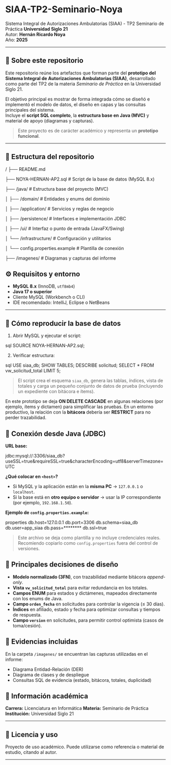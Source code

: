 # SIAA-TP2-Seminario-Noya
Sistema Integral de Autorizaciones Ambulatorias (SIAA) - TP2 Seminario de Práctica
**Universidad Siglo 21**  
Autor: **Hernán Ricardo Noya**  
Año: **2025**

---

## 🧩 Sobre este repositorio

Este repositorio reúne los artefactos que forman parte del **prototipo del Sistema Integral de Autorizaciones Ambulatorias (SIAA)**, desarrollado como parte del TP2 de la materia *Seminario de Práctica* en la Universidad Siglo 21.

El objetivo principal es mostrar de forma integrada cómo se diseñó e implementó el modelo de datos, el diseño en capas y las consultas principales del sistema.  
Incluye el **script SQL completo**, la **estructura base en Java (MVC)** y material de apoyo (diagramas y capturas).

> Este proyecto es de carácter académico y representa un **prototipo funcional**.

---

## 📁 Estructura del repositorio

/
├── README.md

├── NOYA-HERNAN-AP2.sql # Script de la base de datos (MySQL 8.x)

├── /java/ # Estructura base del proyecto (MVC)

│ ├── /domain/ # Entidades y enums del dominio

│ ├── /application/ # Servicios y reglas de negocio

│ ├── /persistence/ # Interfaces e implementación JDBC

│ ├── /ui/ # Interfaz o punto de entrada (JavaFX/Swing)

│ └── /infrastructure/ # Configuración y utilitarios

│ └── config.properties.example # Plantilla de conexión

├── /imagenes/ # Diagramas y capturas del informe



## ⚙️ Requisitos y entorno

- **MySQL 8.x** (InnoDB, `utf8mb4`)  
- **Java 17 o superior**  
- Cliente MySQL (Workbench o CLI)  
- IDE recomendado: IntelliJ, Eclipse o NetBeans  

---

## 🚀 Cómo reproducir la base de datos

1. Abrir MySQL y ejecutar el script:

sql
   SOURCE NOYA-HERNAN-AP2.sql;


2. Verificar estructura:

sql
   USE siaa_db;
   SHOW TABLES;
   DESCRIBE solicitud;
   SELECT * FROM vw_solicitud_total LIMIT 5;


> El script crea el esquema `siaa_db`, genera las tablas, índices, vista de totales y carga un pequeño conjunto de datos de prueba (incluyendo un expediente con bitácora e ítems).

En este prototipo se deja **ON DELETE CASCADE** en algunas relaciones (por ejemplo, ítems y dictamen) para simplificar las pruebas.
En un entorno productivo, la relación con la **bitácora** debería ser **RESTRICT** para no perder trazabilidad.


## 🔌 Conexión desde Java (JDBC)

**URL base:**

jdbc:mysql://<host>:3306/siaa_db?useSSL=true&requireSSL=true&characterEncoding=utf8&serverTimezone=UTC

**¿Qué colocar en `<host>`?**

* Si MySQL y la aplicación están en la **misma PC** → `127.0.0.1` o `localhost`.
* Si la base está en **otro equipo o servidor** → usar la IP correspondiente (por ejemplo, `192.168.1.50`).

**Ejemplo de `config.properties.example`:**

properties
db.host=127.0.0.1
db.port=3306
db.schema=siaa_db
db.user=app_siaa
db.pass=********
db.ssl=true


> Este archivo se deja como plantilla y no incluye credenciales reales.
> Recomiendo copiarlo como `config.properties` fuera del control de versiones.


## 🧠 Principales decisiones de diseño

* **Modelo normalizado (3FN)**, con trazabilidad mediante bitácora *append-only*.
* **Vista `vw_solicitud_total`** para evitar redundancia en los totales.
* **Campos ENUM** para estados y dictámenes, mapeados directamente con los enums de Java.
* **Campo `orden_fecha`** en solicitudes para controlar la vigencia (≤ 30 días).
* **Índices** en afiliado, estado y fecha para optimizar consultas y tiempos de respuesta.
* **Campo `version`** en solicitudes, para permitir control optimista (casos de toma/cesión).


## 📸 Evidencias incluidas

En la carpeta `/imagenes/` se encuentran las capturas utilizadas en el informe:

* Diagrama Entidad-Relación (DER)
* Diagrama de clases y de despliegue
* Consultas SQL de evidencia (estado, bitácora, totales, duplicidad)



## 🏫 Información académica

**Carrera:** Licenciatura en Informática
**Materia:** Seminario de Práctica
**Institución:** Universidad Siglo 21

---

## 🔐 Licencia y uso

Proyecto de uso académico.
Puede utilizarse como referencia o material de estudio, citando al autor.

---
